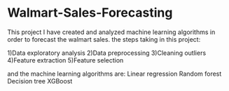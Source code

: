# Walmart-Sales-Forecasting

This project I have created and analyzed machine learning algorithms in order to forecast the walmart sales. the steps taking in this project:


1)Data exploratory analysis
2)Data preprocessing
3)Cleaning outliers
4)Feature extraction
5)Feature selection

and the machine learning algorithms are:
Linear regression
Random forest
Decision tree
XGBoost
